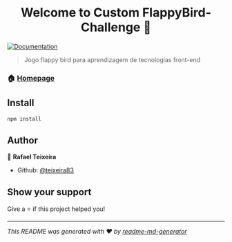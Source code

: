 <h1 align="center">Welcome to Custom FlappyBird-Challenge 👋</h1>
<p>
  <a href="https://github.com/teixeira83/Flappy-Bird-Challenge">
    <img alt="Documentation" src="https://img.shields.io/badge/documentation-yes-brightgreen.svg" target="_blank" />
  </a>
</p>

> Jogo flappy bird para aprendizagem de tecnologias front-end

### 🏠 [Homepage](https://github.com/teixeira83/Flappy-Bird-Challenge)

## Install

```sh
npm install
```

## Author

👤 **Rafael Teixeira**

* Github: [@teixeira83](https://github.com/teixeira83)

## Show your support

Give a ⭐️ if this project helped you!

***
_This README was generated with ❤️ by [readme-md-generator](https://github.com/kefranabg/readme-md-generator)_